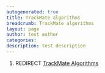 ```yaml
---
autogenerated: true
title: TrackMate algorithms
breadcrumb: TrackMate algorithms
layout: page
author: test author
categories: 
description: test description
---
```


1.  REDIRECT [TrackMate Algorithms](TrackMate_Algorithms "wikilink")
